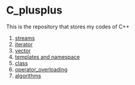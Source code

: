 # C_plusplus
<p>This is the repository that stores my codes of C++</p>
<ol>
   <li><a href = "https://github.com/eric2003-tj/C_plusplus/tree/main/streams">streams</a></li>
   <li><a href="https://github.com/eric2003-tj/C_plusplus/tree/main/iterator">iterator</a></li>
   <li><a href="https://github.com/eric2003-tj/C_plusplus/tree/main/vector">vector</a></li>
   <li><a href="https://github.com/eric2003-tj/C_plusplus/tree/main/templates">templates and namespace</a></li>
   <li><a href="https://github.com/eric2003-tj/C_plusplus/tree/main/class">class</a></li>
   <li><a href = "https://github.com/eric2003-tj/C_plusplus/tree/main/operator_overloading">operator_overloading</a></li>
   <li><a href = "https://github.com/eric2003-tj/C_plusplus/tree/main/algorithms">algorithms</a></li>
</ol>
